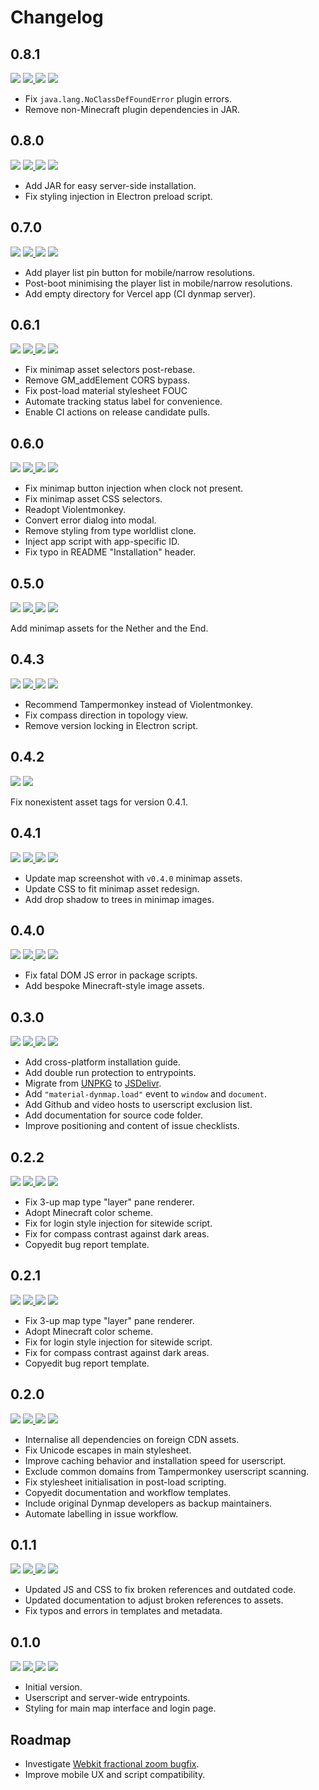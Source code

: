 # Changelog

## 0.8.1

<a href="https://dev.bukkit.org/projects/dynmap" target="_blank"><img src="https://img.shields.io/static/v1.svg?style=flat-square&label=Compatibility&message=>=v3.0&logo=curseforge&logoColor=ffffff&labelColor=212121&color=0093ed" /></a> <a href="https://github.com/SNDST00M/material-dynmap/tree/v0.8.1/"><img src="https://img.shields.io/static/v1.svg?style=flat-square&label=Release%20Date&message=2021-09-03&logo=googlecalendar&logoColor=ffffff&labelColor=212121&color=0093ed" /> <a href="https://github.com/SNDST00M/material-dynmap/projects/15/"><img src="https://img.shields.io/static/v1.svg?style=flat-square&label=Project%20Board&message=v0.8.1&logo=trello&logoColor=ffffff&labelColor=212121&color=0093ed" /></a> <a href="https://github.com/SNDST00M/material-dynmap/milestone/15/"><img src="https://img.shields.io/static/v1.svg?style=flat-square&label=Milestone&message=v0.8.1&logo=github&logoColor=ffffff&labelColor=212121&color=0093ed" /></a>

- Fix `java.lang.NoClassDefFoundError` plugin errors.
- Remove non-Minecraft plugin dependencies in JAR.

## 0.8.0

<a href="https://dev.bukkit.org/projects/dynmap" target="_blank"><img src="https://img.shields.io/static/v1.svg?style=flat-square&label=Compatibility&message=>=v3.0&logo=curseforge&logoColor=ffffff&labelColor=212121&color=0093ed" /></a> <a href="https://github.com/SNDST00M/material-dynmap/tree/v0.8.0/"><img src="https://img.shields.io/static/v1.svg?style=flat-square&label=Release%20Date&message=2021-09-02&logo=googlecalendar&logoColor=ffffff&labelColor=212121&color=0093ed" /> <a href="https://github.com/SNDST00M/material-dynmap/projects/14/"><img src="https://img.shields.io/static/v1.svg?style=flat-square&label=Project%20Board&message=v0.8.0&logo=trello&logoColor=ffffff&labelColor=212121&color=0093ed" /></a> <a href="https://github.com/SNDST00M/material-dynmap/milestone/14/"><img src="https://img.shields.io/static/v1.svg?style=flat-square&label=Milestone&message=v0.8.0&logo=github&logoColor=ffffff&labelColor=212121&color=0093ed" /></a>

- Add JAR for easy server-side installation.
- Fix styling injection in Electron preload script.

## 0.7.0

<a href="https://dev.bukkit.org/projects/dynmap" target="_blank"><img src="https://img.shields.io/static/v1.svg?style=flat-square&label=Compatibility&message=>=v3.0&logo=curseforge&logoColor=ffffff&labelColor=212121&color=0093ed" /></a> <a href="https://github.com/SNDST00M/material-dynmap/tree/v0.7.0/"><img src="https://img.shields.io/static/v1.svg?style=flat-square&label=Release%20Date&message=2021-08-18&logo=googlecalendar&logoColor=ffffff&labelColor=212121&color=0093ed" /> <a href="https://github.com/SNDST00M/material-dynmap/projects/13/"><img src="https://img.shields.io/static/v1.svg?style=flat-square&label=Project%20Board&message=v0.7.0&logo=trello&logoColor=ffffff&labelColor=212121&color=0093ed" /></a> <a href="https://github.com/SNDST00M/material-dynmap/milestone/13/"><img src="https://img.shields.io/static/v1.svg?style=flat-square&label=Milestone&message=v0.7.0&logo=github&logoColor=ffffff&labelColor=212121&color=0093ed" /></a>

- Add player list pin button for mobile/narrow resolutions.
- Post-boot minimising the player list in mobile/narrow resolutions.
- Add empty directory for Vercel app (CI dynmap server).

## 0.6.1

<a href="https://dev.bukkit.org/projects/dynmap" target="_blank"><img src="https://img.shields.io/static/v1.svg?style=flat-square&label=Compatibility&message=>=v3.0&logo=curseforge&logoColor=ffffff&labelColor=212121&color=0093ed" /></a> <a href="https://github.com/SNDST00M/material-dynmap/tree/v0.6.1/"><img src="https://img.shields.io/static/v1.svg?style=flat-square&label=Release%20Date&message=2021-08-17&logo=googlecalendar&logoColor=ffffff&labelColor=212121&color=0093ed" /> <a href="https://github.com/SNDST00M/material-dynmap/projects/12/"><img src="https://img.shields.io/static/v1.svg?style=flat-square&label=Project%20Board&message=v0.6.1&logo=trello&logoColor=ffffff&labelColor=212121&color=0093ed" /></a> <a href="https://github.com/SNDST00M/material-dynmap/milestone/12/"><img src="https://img.shields.io/static/v1.svg?style=flat-square&label=Milestone&message=v0.6.1&logo=github&logoColor=ffffff&labelColor=212121&color=0093ed" /></a>

- Fix minimap asset selectors post-rebase.
- Remove GM_addElement CORS bypass.
- Fix post-load material stylesheet FOUC
- Automate tracking status label for convenience.
- Enable CI actions on release candidate pulls.

## 0.6.0

<a href="https://dev.bukkit.org/projects/dynmap" target="_blank"><img src="https://img.shields.io/static/v1.svg?style=flat-square&label=Compatibility&message=>=v3.0&logo=curseforge&logoColor=ffffff&labelColor=212121&color=0093ed" /></a> <a href="https://github.com/SNDST00M/material-dynmap/tree/v0.6.0/"><img src="https://img.shields.io/static/v1.svg?style=flat-square&label=Release%20Date&message=2021-08-16&logo=googlecalendar&logoColor=ffffff&labelColor=212121&color=0093ed" /> <a href="https://github.com/SNDST00M/material-dynmap/projects/11/"><img src="https://img.shields.io/static/v1.svg?style=flat-square&label=Project%20Board&message=v0.6.0&logo=trello&logoColor=ffffff&labelColor=212121&color=0093ed" /></a> <a href="https://github.com/SNDST00M/material-dynmap/milestone/10/"><img src="https://img.shields.io/static/v1.svg?style=flat-square&label=Milestone&message=v0.6.0&logo=github&logoColor=ffffff&labelColor=212121&color=0093ed" /></a>

- Fix minimap button injection when clock not present.
- Fix minimap asset CSS selectors.
- Readopt Violentmonkey.
- Convert error dialog into modal.
- Remove styling from type worldlist clone.
- Inject app script with app-specific ID.
- Fix typo in README "Installation" header.

## 0.5.0

<a href="https://dev.bukkit.org/projects/dynmap" target="_blank"><img src="https://img.shields.io/static/v1.svg?style=flat-square&label=Compatibility&message=>=v3.0&logo=curseforge&logoColor=ffffff&labelColor=212121&color=0093ed" /></a> <a href="https://github.com/SNDST00M/material-dynmap/tree/v0.5.0/"><img src="https://img.shields.io/static/v1.svg?style=flat-square&label=Release%20Date&message=2021-08-12&logo=googlecalendar&logoColor=ffffff&labelColor=212121&color=0093ed" /> <a href="https://github.com/SNDST00M/material-dynmap/projects/10/"><img src="https://img.shields.io/static/v1.svg?style=flat-square&label=Project%20Board&message=v0.5.0&logo=trello&logoColor=ffffff&labelColor=212121&color=0093ed" /></a> <a href="https://github.com/SNDST00M/material-dynmap/milestone/10/"><img src="https://img.shields.io/static/v1.svg?style=flat-square&label=Milestone&message=v0.5.0&logo=github&logoColor=ffffff&labelColor=212121&color=0093ed" /></a>

Add minimap assets for the Nether and the End.

## 0.4.3

<a href="https://dev.bukkit.org/projects/dynmap" target="_blank"><img src="https://img.shields.io/static/v1.svg?style=flat-square&label=Compatibility&message=>=v3.0&logo=curseforge&logoColor=ffffff&labelColor=212121&color=0093ed" /></a> <a href="https://github.com/SNDST00M/material-dynmap/tree/v0.4.2/"><img src="https://img.shields.io/static/v1.svg?style=flat-square&label=Release%20Date&message=2021-08-09&logo=googlecalendar&logoColor=ffffff&labelColor=212121&color=0093ed" /> <a href="https://github.com/SNDST00M/material-dynmap/projects/9/"><img src="https://img.shields.io/static/v1.svg?style=flat-square&label=Project%20Board&message=v0.4.1&logo=trello&logoColor=ffffff&labelColor=212121&color=0093ed" /></a> <a href="https://github.com/SNDST00M/material-dynmap/milestone/9/"><img src="https://img.shields.io/static/v1.svg?style=flat-square&label=Milestone&message=v0.4.3&logo=github&logoColor=ffffff&labelColor=212121&color=0093ed" /></a>

- Recommend Tampermonkey instead of Violentmonkey.
- Fix compass direction in topology view.
- Remove version locking in Electron script.

## 0.4.2

<a href="https://dev.bukkit.org/projects/dynmap" target="_blank"><img src="https://img.shields.io/static/v1.svg?style=flat-square&label=Compatibility&message=>=v3.0&logo=curseforge&logoColor=ffffff&labelColor=212121&color=0093ed" /></a> <a href="https://github.com/SNDST00M/material-dynmap/tree/v0.4.2/"><img src="https://img.shields.io/static/v1.svg?style=flat-square&label=Release%20Date&message=2021-08-09&logo=googlecalendar&logoColor=ffffff&labelColor=212121&color=0093ed" /></a>

Fix nonexistent asset tags for version 0.4.1.

## 0.4.1

<a href="https://dev.bukkit.org/projects/dynmap" target="_blank"><img src="https://img.shields.io/static/v1.svg?style=flat-square&label=Compatibility&message=>=v3.0&logo=curseforge&logoColor=ffffff&labelColor=212121&color=f82b3b" /></a> <a href="https://github.com/SNDST00M/material-dynmap/tree/v0.4.1/"><img src="https://img.shields.io/static/v1.svg?style=flat-square&label=Release%20Date&message=2021-08-09&logo=googlecalendar&logoColor=ffffff&labelColor=212121&color=f82b3b" /> <a href="https://github.com/SNDST00M/material-dynmap/projects/8/"><img src="https://img.shields.io/static/v1.svg?style=flat-square&label=Project%20Board&message=v0.4.1&logo=trello&logoColor=ffffff&labelColor=212121&color=f82b3b" /></a> <a href="https://github.com/SNDST00M/material-dynmap/milestone/8/"><img src="https://img.shields.io/static/v1.svg?style=flat-square&label=Milestone&message=v0.4.1&logo=github&logoColor=ffffff&labelColor=212121&color=f82b3b" /></a>

- Update map screenshot with `v0.4.0` minimap assets.
- Update CSS to fit minimap asset redesign.
- Add drop shadow to trees in minimap images.

## 0.4.0

<a href="https://dev.bukkit.org/projects/dynmap" target="_blank"><img src="https://img.shields.io/static/v1.svg?style=flat-square&label=Compatibility&message=>=v3.0&logo=curseforge&logoColor=ffffff&labelColor=212121&color=0093ed" /></a> <a href="https://github.com/SNDST00M/material-dynmap/tree/v0.4.0/"><img src="https://img.shields.io/static/v1.svg?style=flat-square&label=Release%20Date&message=2021-08-09&logo=googlecalendar&logoColor=ffffff&labelColor=212121&color=0093ed" /> <a href="https://github.com/SNDST00M/material-dynmap/projects/7/"><img src="https://img.shields.io/static/v1.svg?style=flat-square&label=Project%20Board&message=v0.4.0&logo=trello&logoColor=ffffff&labelColor=212121&color=0093ed" /></a> <a href="https://github.com/SNDST00M/material-dynmap/milestone/7/"><img src="https://img.shields.io/static/v1.svg?style=flat-square&label=Milestone&message=v0.4.0&logo=github&logoColor=ffffff&labelColor=212121&color=0093ed" /></a>

- Fix fatal DOM JS error in package scripts.
- Add bespoke Minecraft-style image assets.

## 0.3.0

<a href="https://dev.bukkit.org/projects/dynmap" target="_blank"><img src="https://img.shields.io/static/v1.svg?style=flat-square&label=Compatibility&message=>=v3.0&logo=curseforge&logoColor=ffffff&labelColor=212121&color=0093ed" /></a> <a href="https://github.com/SNDST00M/material-dynmap/tree/v0.3.0/"><img src="https://img.shields.io/static/v1.svg?style=flat-square&label=Release%20Date&message=2021-08-08&logo=googlecalendar&logoColor=ffffff&labelColor=212121&color=0093ed" /> <a href="https://github.com/SNDST00M/material-dynmap/projects/6/"><img src="https://img.shields.io/static/v1.svg?style=flat-square&label=Project%20Board&message=v0.3.0&logo=trello&logoColor=ffffff&labelColor=212121&color=0093ed" /></a> <a href="https://github.com/SNDST00M/material-dynmap/milestone/6"><img src="https://img.shields.io/static/v1.svg?style=flat-square&label=Milestone&message=v0.3.0&logo=github&logoColor=ffffff&labelColor=212121&color=0093ed" /></a>

- Add cross-platform installation guide.
- Add double run protection to entrypoints.
- Migrate from [UNPKG] to [JSDelivr].
- Add `"material-dynmap.load"` event to `window` and `document`.
- Add Github and video hosts to userscript exclusion list.
- Add documentation for source code folder.
- Improve positioning and content of issue checklists.

## 0.2.2

<a href="https://dev.bukkit.org/projects/dynmap" target="_blank"><img src="https://img.shields.io/static/v1.svg?style=flat-square&label=Compatibility&message=>=v3.0&logo=curseforge&logoColor=ffffff&labelColor=212121&color=0093ed" /></a> <a href="https://github.com/SNDST00M/material-dynmap/tree/v0.2.2/"><img src="https://img.shields.io/static/v1.svg?style=flat-square&label=Release%20Date&message=2021-08-06&logo=googlecalendar&logoColor=ffffff&labelColor=212121&color=0093ed" /> <a href="https://github.com/SNDST00M/material-dynmap/projects/5/"><img src="https://img.shields.io/static/v1.svg?style=flat-square&label=Project%20Board&message=v0.2.2&logo=trello&logoColor=ffffff&labelColor=212121&color=0093ed" /></a> <a href="https://github.com/SNDST00M/material-dynmap/milestone/5"><img src="https://img.shields.io/static/v1.svg?style=flat-square&label=Milestone&message=v0.2.2&logo=github&logoColor=ffffff&labelColor=212121&color=0093ed" /></a>

- Fix 3-up map type "layer" pane renderer.
- Adopt Minecraft color scheme.
- Fix for login style injection for sitewide script.
- Fix for compass contrast against dark areas.
- Copyedit bug report template.

## 0.2.1

<a href="https://dev.bukkit.org/projects/dynmap" target="_blank"><img src="https://img.shields.io/static/v1.svg?style=flat-square&label=Compatibility&message=>=v3.0&logo=curseforge&logoColor=ffffff&labelColor=212121&color=0093ed" /></a> <a href="https://github.com/SNDST00M/material-dynmap/tree/v0.2.1/"><img src="https://img.shields.io/static/v1.svg?style=flat-square&label=Release%20Date&message=2021-08-06&logo=googlecalendar&logoColor=ffffff&labelColor=212121&color=0093ed" /> <a href="https://github.com/SNDST00M/material-dynmap/projects/4/"><img src="https://img.shields.io/static/v1.svg?style=flat-square&label=Project%20Board&message=v0.2.1&logo=trello&logoColor=ffffff&labelColor=212121&color=0093ed" /></a> <a href="https://github.com/SNDST00M/material-dynmap/milestone/4"><img src="https://img.shields.io/static/v1.svg?style=flat-square&label=Milestone&message=v0.2.1&logo=github&logoColor=ffffff&labelColor=212121&color=0093ed" /></a>

- Fix 3-up map type "layer" pane renderer.
- Adopt Minecraft color scheme.
- Fix for login style injection for sitewide script.
- Fix for compass contrast against dark areas.
- Copyedit bug report template.

## 0.2.0

<a href="https://dev.bukkit.org/projects/dynmap" target="_blank"><img src="https://img.shields.io/static/v1.svg?style=flat-square&label=Compatibility&message=>=v3.0&logo=curseforge&logoColor=ffffff&labelColor=212121&color=0093ed" /></a> <a href="https://github.com/SNDST00M/material-dynmap/tree/v0.2.0/"><img src="https://img.shields.io/static/v1.svg?style=flat-square&label=Release%20Date&message=2021-08-05&logo=googlecalendar&logoColor=ffffff&labelColor=212121&color=0093ed" /> <a href="https://github.com/SNDST00M/material-dynmap/projects/3/"><img src="https://img.shields.io/static/v1.svg?style=flat-square&label=Project%20Board&message=v0.2.0&logo=trello&logoColor=ffffff&labelColor=212121&color=0093ed" /></a> <a href="https://github.com/SNDST00M/material-dynmap/milestone/3"><img src="https://img.shields.io/static/v1.svg?style=flat-square&label=Milestone&message=v0.2.0&logo=github&logoColor=ffffff&labelColor=212121&color=0093ed" /></a>

- Internalise all dependencies on foreign CDN assets.
- Fix Unicode escapes in main stylesheet.
- Improve caching behavior and installation speed for userscript.
- Exclude common domains from Tampermonkey userscript scanning.
- Fix stylesheet initialisation in post-load scripting.
- Copyedit documentation and workflow templates.
- Include original Dynmap developers as backup maintainers.
- Automate labelling in issue workflow.

## 0.1.1

<a href="https://dev.bukkit.org/projects/dynmap" target="_blank"><img src="https://img.shields.io/static/v1.svg?style=flat-square&label=Compatibility&message=>=v3.0&logo=curseforge&logoColor=ffffff&labelColor=212121&color=0093ed" /></a> <a href="https://github.com/SNDST00M/material-dynmap/tree/v0.1.1/"><img src="https://img.shields.io/static/v1.svg?style=flat-square&label=Release%20Date&message=2021-08-05&logo=googlecalendar&logoColor=ffffff&labelColor=212121&color=0093ed" /> <a href="https://github.com/SNDST00M/material-dynmap/projects/2/"><img src="https://img.shields.io/static/v1.svg?style=flat-square&label=Project%20Board&message=v0.1.1&logo=trello&logoColor=ffffff&labelColor=212121&color=0093ed" /></a> <a href="https://github.com/SNDST00M/material-dynmap/milestone/2"><img src="https://img.shields.io/static/v1.svg?style=flat-square&label=Milestone&message=v0.1.1&logo=github&logoColor=ffffff&labelColor=212121&color=0093ed" /></a>

- Updated JS and CSS to fix broken references and outdated code.
- Updated documentation to adjust broken references to assets.
- Fix typos and errors in templates and metadata.

## 0.1.0

<a href="https://dev.bukkit.org/projects/dynmap" target="_blank"><img src="https://img.shields.io/static/v1.svg?style=flat-square&label=Compatibility&message=>=v3.0&logo=curseforge&logoColor=ffffff&labelColor=212121&color=0093ed" /></a> <a href="https://github.com/SNDST00M/material-dynmap/tree/v0.1.0/"><img src="https://img.shields.io/static/v1.svg?style=flat-square&label=Release%20Date&message=2021-08-05&logo=googlecalendar&logoColor=ffffff&labelColor=212121&color=0093ed" /> <a href="https://github.com/SNDST00M/material-dynmap/projects/1/"><img src="https://img.shields.io/static/v1.svg?style=flat-square&label=Project%20Board&message=v0.1.0&logo=trello&logoColor=ffffff&labelColor=212121&color=0093ed" /></a> <a href="https://github.com/SNDST00M/material-dynmap/milestone/1"><img src="https://img.shields.io/static/v1.svg?style=flat-square&label=Milestone&message=v0.1.0&logo=github&logoColor=ffffff&labelColor=212121&color=0093ed" /></a>

- Initial version.
- Userscript and server-wide entrypoints.
- Styling for main map interface and login page.

## Roadmap

- Investigate [Webkit fractional zoom bugfix][leaflet-issue-3575].
- Improve mobile UX and script compatibility.

<!-- 0.3.0 -->
[unpkg]: https://unpkg.com
[jsdelivr]: https://www.jsdelivr.com
<!-- Roadmap -->
[leaflet-issue-3575]: https://github.com/Leaflet/Leaflet/issues/3575
[nativefier]: https://github.com/nativefier/nativefier
